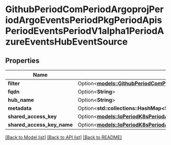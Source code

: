 # GithubPeriodComPeriodArgoprojPeriodArgoEventsPeriodPkgPeriodApisPeriodEventsPeriodV1alpha1PeriodAzureEventsHubEventSource

## Properties

Name | Type | Description | Notes
------------ | ------------- | ------------- | -------------
**filter** | Option<[**models::GithubPeriodComPeriodArgoprojPeriodArgoEventsPeriodPkgPeriodApisPeriodEventsPeriodV1alpha1PeriodEventSourceFilter**](github.com.argoproj.argo_events.pkg.apis.events.v1alpha1.EventSourceFilter.md)> |  | [optional]
**fqdn** | Option<**String**> |  | [optional]
**hub_name** | Option<**String**> |  | [optional]
**metadata** | Option<**std::collections::HashMap<String, String>**> |  | [optional]
**shared_access_key** | Option<[**models::IoPeriodK8sPeriodApiPeriodCorePeriodV1PeriodSecretKeySelector**](io.k8s.api.core.v1.SecretKeySelector.md)> |  | [optional]
**shared_access_key_name** | Option<[**models::IoPeriodK8sPeriodApiPeriodCorePeriodV1PeriodSecretKeySelector**](io.k8s.api.core.v1.SecretKeySelector.md)> |  | [optional]

[[Back to Model list]](../README.md#documentation-for-models) [[Back to API list]](../README.md#documentation-for-api-endpoints) [[Back to README]](../README.md)


